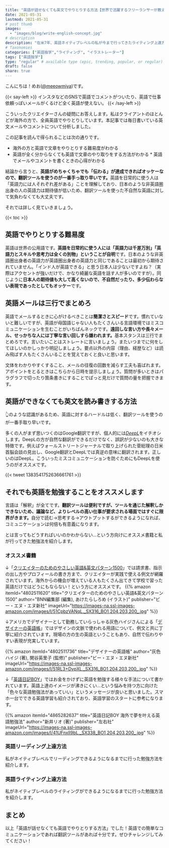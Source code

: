 ```yaml
---
title: "英語が話せなくても英文でやりとりする方法【世界で活躍するフリーランサーが教えます】"
date: 2021-05-31
lastmod: 2021-05-31
# post thumb
images:
  - "images/blog/write-english-concept.jpg"
# description
description: "在米7年、英語ネイティブレベルの私が今まで行ってきたライティング上達方法を紹介します"
# Taxonomies
categories: ["英語独学","ライティング", "イラストレーター"]
tags: ["英語独学"]
type: "regular" # available type (epic, trending, popular, or regular)
draft: false
share: true
---
```


こんにちは！めお(<u><a href="https://twitter.com/meeowmiya" target="_blank">@meeowmiya</a></u>)です。

{{< say-left >}}
インスタなどのSNSで英語でコメントがついたり、英語で仕事依頼っぽいメールがくるけど全く英語が使えない。
{{< /say-left >}}

こういったクリエイターさんの疑問にお答えします。私はクライアントのほとんどが海外の方で、全員英語でやりとりしています。本記事では毎日書いている英文メールやコメントについて分析しました。

この記事を読んで得られることは次の通りです。

* 海外の方と英語で文章をやりとりする難易度がわかる
* 英語が全く分からなくても英語で文章のやり取りをする方法がわかる
* 英語でメールやコメントを書くときの心得がわかる

結論から言うと、<span class="keiko-red">**英語がめちゃくちゃでも「伝わる」が達成できればオッケーなので、翻訳ツールを使うのが一番手っ取り早いです。**</span>英語を日常的に使う人は「英語力には人それぞれ差がある」ことを理解しており、日本のような非英語圏出身の人の英語力は期待値が低いため、翻訳ツールを使った不自然な英語に対して気負わなくても大丈夫です。

それでは詳しく見ていきましょう。

{{< toc >}}

## 英語でやりとりする難易度

英語は世界の公用語です。<span class="keiko-red">**英語を日常的に使う人には「英語力は千差万別」「英語力とスキルや思考力は全くの別物」ということが自明**</span>です。日本のような非英語圏出身者の英語力が英語圏出身者の英語力と同じであることは最初から期待されていません。「インド人が英語できる」と思う日本人は少ないですよね？（実際はアクセントが強いだけで、かなり綺麗な英語を話す人が多いのですが）。同じように<span class="keiko-red">**日本人の期待値も大して高くないので、不自然だったり、多少伝わらない表現であったとしてもオッケー**</span>です。

## 英語メールは三行でまとめろ

英語でメールするときに心がけるべきことは<span class="keiko-red">**簡潔さとスピード**</span>です。慣れていないと難しいですが、英語が母国語じゃない人もたくさんいる言語環境ではミスコミュニケーションを生むことがいちばんネックです。<span class="keiko-red">**遠回しな言い方や長々メール、せっかちな人には丁寧な言い回しすら嫌われます。**</span>基本スタンスは三行でまとめろです。言いたいことはストレートに言いましょう。またいつまでに何をしてほしいのかしっかり明記しましょう。要点以外の内容（理由、経歴など）は読み飛ばす人もたくさんいることを覚えておくと良いと思います。

文体をわかりやすくすること、メールの往復の回数を減らす工夫も喜ばれます。アポイントをとるときはこちらから日時を提示しましょう。質問が多いときはパラグラフで切ったり箇条書きにすることでぱっと見だけで質問の量を把握できます。


## 英語ができなくても英文を読み書きする方法

👆のような認識があるため、英語に対するハードルは低く、翻訳ツールを使うのが一番手取り早いです。

多くの人がまず思いつくのはGoogle翻訳ですが、個人的には<u><a href="https://www.deepl.com/ja/translator" target="_blank">*DeepL*</a></u>をイチオシします。DeepLの方が自然な翻訳ができるだけでなく、誤訳が少ないのも大きな特徴です。例えばウォールストリートジャーナルで取り上げられた菅総理の日米首脳会談の見出し、Google翻訳とDeepLでは真逆の意味に翻訳されます。正しいのはDeepL。こういったミスコミュニケーションを防ぐためにもDeepLを使うのがオススメです。


{{< tweet 1383541752636661761 >}}

## それでも英語を勉強することをオススメします

言語は「解釈」が全てです。<span class="keiko-red">**翻訳ツールは便利ですが、ツールを通じた解釈しかできないため、議論など、よりレベルの高い仕事が要求される場面ではすぐに限界がきます。**</span>自分で読む→思考する→アウトプットするができるようになれば、コミュニケーションは何倍も有意義になります。

とは言ってもどうすればいいのかわからない...という方向けにオススメ書籍と私が行ってきた勉強法を紹介します。

### オススメ書籍
↓「<u>[クリエイターのためのやさしい英語&英文パターン1500]()</u>」では請求書、指示の出し方やプロフィールの書き方まで、クリエイターが実践で使える例文が網羅されています。海外からの機会が増えている人もたくさん出てきて学校で習った英語だけではどうにもならない！という方にオススメです。
{{% amazon 
 itemId="4802511620"
 title="クリエイターのためのやさしい英語&英文パターン1500"
 author="BNN編集部 (編集), あけたらしろめ (イラスト)"
 publisher="ビー・エヌ・エヌ新社"
 imageUrl="https://images-na.ssl-images-amazon.com/images/I/51CpbzVANqL._SX316_BO1,204,203,200_.jpg"
%}}


↓アメリカでデザイナーとして勤務していらっしゃる灰色ハイジさんによる「<u>[デザイナーの英語帳]()</u>」ではデザインの文脈で使われる用語について、例文と共に丁寧に紹介されています。現場の方の生の英語ということもあり、自然で伝わりやすい表現が充実しています。

{{% amazon 
 itemId="4802511736"
 title="デザイナーの英語帳"
 author="灰色ハイジ  (著), 関谷英里子 (監修)"
 publisher="ビー・エヌ・エヌ新社"
 imageUrl="https://images-na.ssl-images-amazon.com/images/I/51RL3+DvpXL._SX316_BO1,204,203,200_.jpg"
%}}

↓「<u>[英語日記BOY]()</u>」ではお金をかけずに英語を勉強する様々な手法について書かれています。英語上達のイメージが沸きにくい...という悩みを持つ方に向けた「色々な英語勉強法があっていい」というメッセージが良いと思いました。スマホ一台でできる英語学習も紹介されており、英語学習のスタートに参考になります。

{{% amazon 
 itemId="4865282637"
 title="英語日記BOY 海外で夢を叶える英語勉強法"
 author="新井リオ  (著)"
 publisher="左右社"
 imageUrl="https://images-na.ssl-images-amazon.com/images/I/41UFnxlI9bL._SX338_BO1,204,203,200_.jpg"
%}}

### 英語リーディング上達方法

私がネイティブレベルでリーディングできるようになるまでに行った勉強方法を紹介します。

### 英語ライティング上達方法

私がネイティブレベルのライティングができるようになるまでに行った勉強方法を紹介します。

## まとめ

以上「英語が話せなくても英語でやりとりする方法」でした！英語での簡単なコミュニケーションであれば翻訳ツールがあれば十分です。ぜひチャレンジしてみてください！

